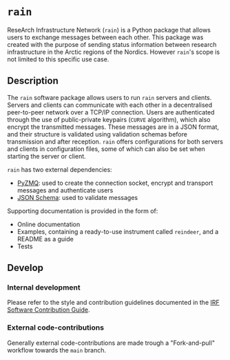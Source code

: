 # `rain`

ReseArch Infrastructure Network (`rain`) is a Python package that allows users to exchange messages between each other. This package was created with the purpose of sending status information between research infrastructure in the Arctic regions of the Nordics. However `rain`'s scope is not limited to this specific use case.

## Description

The `rain` software package allows users to run `rain` servers and clients.
Servers and clients can communicate with each other in a decentralised peer-to-peer network over a TCP/IP connection.
Users are authenticated through the use of public-private keypairs (`CURVE` algorithm), which also encrypt the transmitted messages.
These messages are in a JSON format, and their structure is validated using validation schemas before transmission and after reception.
`rain` offers configurations for both servers and clients in configuration files, some of which can also be set when starting the server or client.

`rain` has two external dependencies:

- [PyZMQ](https://zeromq.org/languages/python/): used to create the connection socket, encrypt and transport messages and authenticate users
- [JSON Schema](https://json-schema.org/): used to validate messages

Supporting documentation is provided in the form of:

- Online documentation
- Examples, containing a ready-to-use instrument called `reindeer`, and a README as a guide
- Tests

## Develop

### Internal development

Please refer to the style and contribution guidelines documented in the
[IRF Software Contribution Guide](https://danielk.developer.irf.se/software_contribution_guide/).

### External code-contributions

Generally external code-contributions are made trough a "Fork-and-pull"
workflow towards the `main` branch.
